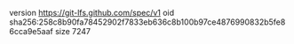 version https://git-lfs.github.com/spec/v1
oid sha256:258c8b90fa78452902f7833eb636c8b100b97ce4876990832b5fe86cca9e5aaf
size 7247
